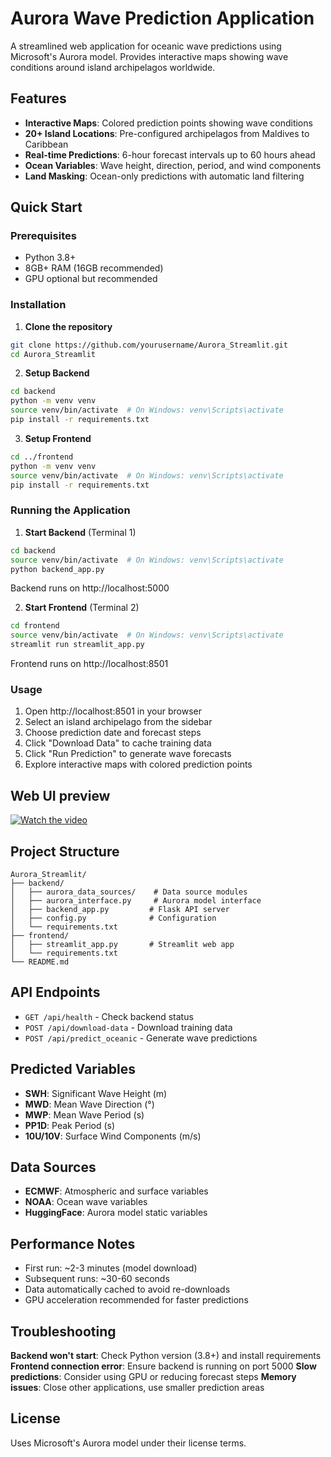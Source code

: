 # Aurora Wave Prediction Application

A streamlined web application for oceanic wave predictions using Microsoft's Aurora model. Provides interactive maps showing wave conditions around island archipelagos worldwide.

## Features

- **Interactive Maps**: Colored prediction points showing wave conditions
- **20+ Island Locations**: Pre-configured archipelagos from Maldives to Caribbean
- **Real-time Predictions**: 6-hour forecast intervals up to 60 hours ahead
- **Ocean Variables**: Wave height, direction, period, and wind components
- **Land Masking**: Ocean-only predictions with automatic land filtering

## Quick Start

### Prerequisites
- Python 3.8+
- 8GB+ RAM (16GB recommended)
- GPU optional but recommended

### Installation

1. **Clone the repository**
```bash
git clone https://github.com/yourusername/Aurora_Streamlit.git
cd Aurora_Streamlit
```

2. **Setup Backend**
```bash
cd backend
python -m venv venv
source venv/bin/activate  # On Windows: venv\Scripts\activate
pip install -r requirements.txt
```

3. **Setup Frontend**
```bash
cd ../frontend
python -m venv venv
source venv/bin/activate  # On Windows: venv\Scripts\activate
pip install -r requirements.txt
```

### Running the Application

1. **Start Backend** (Terminal 1)
```bash
cd backend
source venv/bin/activate  # On Windows: venv\Scripts\activate
python backend_app.py
```
Backend runs on http://localhost:5000

2. **Start Frontend** (Terminal 2)
```bash
cd frontend
source venv/bin/activate  # On Windows: venv\Scripts\activate
streamlit run streamlit_app.py
```
Frontend runs on http://localhost:8501

### Usage

1. Open http://localhost:8501 in your browser
2. Select an island archipelago from the sidebar
3. Choose prediction date and forecast steps
4. Click "Download Data" to cache training data
5. Click "Run Prediction" to generate wave forecasts
6. Explore interactive maps with colored prediction points

## Web UI preview
[![Watch the video](https://raw.githubusercontent.com/AbhishekSai1551/Aurora-Wave-Prediction/main/assets/thumbnail1.jpg)](https://raw.githubusercontent.com/AbhishekSai1551/Aurora-Wave-Prediction/main/assets/preview1.mp4)


## Project Structure

```
Aurora_Streamlit/
├── backend/
│   ├── aurora_data_sources/    # Data source modules
│   ├── aurora_interface.py     # Aurora model interface
│   ├── backend_app.py         # Flask API server
│   ├── config.py              # Configuration
│   └── requirements.txt
├── frontend/
│   ├── streamlit_app.py       # Streamlit web app
│   └── requirements.txt
└── README.md
```

## API Endpoints

- `GET /api/health` - Check backend status
- `POST /api/download-data` - Download training data
- `POST /api/predict_oceanic` - Generate wave predictions

## Predicted Variables

- **SWH**: Significant Wave Height (m)
- **MWD**: Mean Wave Direction (°)
- **MWP**: Mean Wave Period (s)
- **PP1D**: Peak Period (s)
- **10U/10V**: Surface Wind Components (m/s)

## Data Sources

- **ECMWF**: Atmospheric and surface variables
- **NOAA**: Ocean wave variables
- **HuggingFace**: Aurora model static variables

## Performance Notes

- First run: ~2-3 minutes (model download)
- Subsequent runs: ~30-60 seconds
- Data automatically cached to avoid re-downloads
- GPU acceleration recommended for faster predictions

## Troubleshooting

**Backend won't start**: Check Python version (3.8+) and install requirements
**Frontend connection error**: Ensure backend is running on port 5000
**Slow predictions**: Consider using GPU or reducing forecast steps
**Memory issues**: Close other applications, use smaller prediction areas

## License

Uses Microsoft's Aurora model under their license terms.
